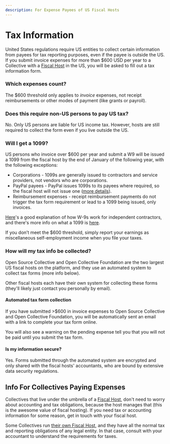 ```yaml
---
description: For Expense Payees of US Fiscal Hosts
---
```


# Tax Information

United States regulations require US entities to collect certain information from payees for tax reporting purposes, even if the payee is outside the US. If you submit invoice expenses for more than $600 USD per year to a Collective with a [Fiscal Host](../fiscal-hosts/fiscal-hosts.md) in the US, you will be asked to fill out a tax information form.

### Which expenses count?

The $600 threshold only applies to _invoice_ expenses, not receipt reimbursements or other modes of payment (like grants or payroll).

### Does this require non-US persons to pay US tax?

No. Only US persons are liable for US income tax. However, hosts are still required to collect the form even if you live outside the US.&#x20;

### Will I get a 1099?

US persons who invoice over $600 per year and submit a W9 will be issued a 1099 from the fiscal host by the end of January of the following year, with the following exceptions:

* Corporations - 1099s are generally issued to contractors and service providers, not vendors who are corporations.
* PayPal payees - PayPal issues 1099s to its payees where required, so the fiscal host will not issue one ([more details](https://mailchi.mp/afb79b28ce89/info-for-us-taxpayers-paid-via-paypal)).
* Reimbursement expenses - receipt reimbursement payments do not trigger the tax form requirement or lead to a 1099 being issued, only invoices.

[Here](https://turbotax.intuit.com/tax-tools/tax-tips/Self-Employment-Taxes/Filing-IRS-Form-W-9/INF19741.html)'s a good explanation of how W-9s work for independent contractors, and there's more info on what a 1099 is [here](https://turbotax.intuit.com/tax-tools/tax-tips/Self-Employment-Taxes/What-is-an-IRS-1099-Form-/INF14810.html).&#x20;

If you don’t meet the $600 threshold, simply report your earnings as miscellaneous self-employment income when you file your taxes.

### How will my tax info be collected?

Open Source Collective and Open Collective Foundation are the two largest US fiscal hosts on the platform, and they use an automated system to collect tax forms (more info below).&#x20;

Other fiscal hosts each have their own system for collecting these forms (they'll likely just contact you personally by email).

#### Automated tax form collection

If you have submitted >$600 in invoice expenses to Open Source Collective and Open Collective Foundation, you will be automatically sent an email with a link to complete your tax form online.

You will also see a warning on the pending expense tell you that you will not be paid until you submit the tax form.

#### Is my information secure?

Yes. Forms submitted through the automated system are encrypted and only shared with the fiscal hosts' accountants, who are bound by extensive data security regulations.

## Info For Collectives Paying Expenses

Collectives that live under the umbrella of a [Fiscal Host](../fiscal-hosts/fiscal-hosts.md), don't need to worry about accounting and tax obligations, because the host manages that (this is the awesome value of fiscal hosting). If you need tax or accounting information for some reason, get in touch with your fiscal host.

Some Collectives run [their own Fiscal Host](../fiscal-hosts/become-a-fiscal-host.md), and they have all the normal tax and reporting obligations of any legal entity. In that case, consult with your accountant to understand the requirements for taxes.
